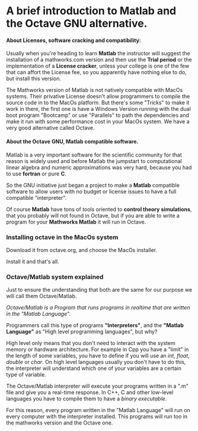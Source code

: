 # A brief introduction to Matlab and the Octave GNU alternative.

#### About Licenses, software cracking and compatibility:
Usually when you're heading to learn __Matlab__ the instructor will suggest the installation of a mathworks.com version and then use the __Trial period__ or the implementation of a __License cracker__, unless your college is one of the few that can affort the License fee, so you apparently have nothing else to do, but install this version.

The Mathworks version of Matlab is not natively compatible with MacOs systems. Their privative License doesn't allow programmers to compile the source code in to the MacOs platform. But there's some "Tricks" to make it work in there, the first one is have a Windows Version running with the dual boot program "Bootcamp" or use "Parallels" to path the dependencies and make it run with some performance cost in your MacOs system. We have a very good alternative called Octave.

#### About the Octave GNU, Matlab compatible software.
Matlab is a very important software for the scientific community for that reason is widely used and before Matlab the jumpstart to computational linear algebra and numeric approximations was very hard, because you had to use __fortran__ or pure __C__.

So the GNU initiative just began a project to make a __Matlab__ compatible software to allow users with no budget or license issues to have a full compatible "interpreter".

Of course __Matlab__ have tons of tools oriented to __control theory simulations__, that you probably will not found in Octave, but if you are able to write a program for your __Mathworks Matlab__ it will run in Octave.

### Installing octave in the MacOs system
Download it from octave.org, and choose the MacOs installer.

Install it and that's all.

### Octave/Matlab system explained

Just to ensure the understanding that both are the same for our purpose we will call them Octave/Matlab.

_Octave/Matlab is a Program that runs programs in realtime that are written in the "Matlab Language"._
 
Programmers call this type of programs __"Interpreters"__, and the __"Matlab Language"__ as "High level programming languages", but why?

High level only means that you don't need to interact with the system memory or hardware architecture. For example in Cpp you have a "limit" in the length of some variables, you have to define if you will use an _int_, _float_, _double_ or _char_. On high level languages usually you don't have to do this, the interpreter will understand which one of your variables are a certain type of variable.

The Octave/Matlab interpreter will execute your programs written in a ".m" file and give you a real-time response. In C++, C and other low-level languages you have to compile them to have a _binary executable_.

For this reason, every program written in the "Matlab Language" will run on every computer with the interpreter installed. This programs will run too in the mathworks version and the Octave one.